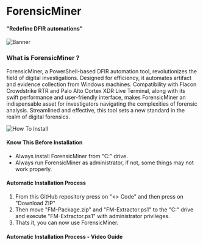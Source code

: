# ForensicMiner
#### "Redefine DFIR automations"
![Banner](https://github.com/YosfanEilay/ForensicMiner/assets/132997318/72d572fc-2f43-48dd-a16b-1b545eb6aad6)

### What is ForensicMiner ?
ForensicMiner, a PowerShell-based DFIR automation tool, revolutionizes the field of digital investigations.
Designed for efficiency, it automates artifact and evidence collection from Windows machines. Compatibility
with Flacon Crowdstrike RTR and Palo Alto Cortex XDR Live Terminal, along with its swift performance and 
user-friendly interface, makes ForensicMiner an indispensable asset for investigators navigating the complexities
of forensic analysis. Streamlined and effective, this tool sets a new standard in the realm of digital forensics.

![How To Install](https://github.com/YosfanEilay/ForensicMiner/assets/132997318/36c30bc3-c9f1-49f7-a3ac-b56c01e53dd1)

#### Know This Before Installation
* Always install ForensicMiner from "C:\" drive.
* Always run ForensicMiner as administrator, if not, some things may not work properly.

#### Automatic Installation Process
1. From this GitHub repository press on "<> Code" and then press on "Download ZIP"
2. Then move "FM-Package.zip" and "FM-Extractor.ps1" to the "C:\" drive and execute "FM-Extractor.ps1" with administrator privileges.
3. Thats it, you can now use ForensicMiner.

#### Automatic Installation Process - Video Guide
